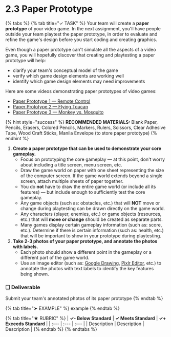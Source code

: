 # 2.3 Paper Prototype

{% tabs %}
{% tab title="✓ TASK" %}
Your team will create a **paper prototype** of your video game. In the next assignment, you'll have people outside your team playtest the paper prototype, in order to evaluate and refine the game's design before you start coding and creating graphics.

Even though a paper prototype can't simulate all the aspects of a video game, you will hopefully discover that creating and playtesting a paper prototype will help:

* clarify your team's conceptual model of the game
* verify which game design elements are working well
* identify which game design elements may need improvements

Here are some videos demonstrating paper prototypes of video games:

* [Paper Prototype 1 — Remote Control](https://www.youtube.com/watch?v=y5U645KA5NM)
* [Paper Prototype 2 — Flying Toucan](https://www.youtube.com/watch?v=mZyKyiRCxwk&t=21)
* [Paper Prototype 3 — Monkey vs. Mosquito](https://www.youtube.com/watch?v=KQ38gS7SNok&t=20)

{% hint style="success" %}
**RECOMMENDED MATERIALS:** Blank Paper, Pencils, Erasers, Colored Pencils, Markers, Rulers, Scissors, Clear Adhesive Tape, Wood Craft Sticks, Manila Envelope \(to store paper prototype\)
{% endhint %}

1. **Create a paper prototype that can be used to demonstrate your core gameplay.**
   * Focus on prototyping the core gameplay — at this point, don't worry about including a title screen, menu screen, etc.
   * Draw the game world on paper with one sheet representing the size of the computer screen. If the game world extends beyond a single screen, attach multiple sheets of paper together.
   * You do **not** have to draw the entire game world \(or include all its features\) — but include enough to sufficiently test the core gameplay.
   * Any game objects \(such as: obstacles, etc.\) that will **NOT** move or change during playtesting can be drawn directly on the game world. 
   * Any characters \(player, enemies, etc.\) or game objects \(resources, etc.\) that will **move or change** should be created as separate parts.
   * Many games display certain gameplay information \(such as: score, etc.\). Determine if there is certain information \(such as: health, etc.\) that will be important to show in your prototype during playtesting.
2. **Take 2-3 photos of your paper prototype, and annotate the photos with labels.**
   * Each photo should show a different point in the gameplay or a different part of the game world.
   * Use an image editor \(such as: [Google Drawing](https://docs.google.com/drawings/), [Pixlr Editor](https://pixlr.com/), etc.\) to annotate the photos with text labels to identify the key features being shown.

### **❏ Deliverable**

Submit your team's annotated photos of its paper prototype
{% endtab %}

{% tab title="➤ EXAMPLE" %}
example
{% endtab %}

{% tab title="★ RUBRIC" %}
| **✓- Below Standard** | **✓ Meets Standard** | **✓+ Exceeds Standard** |
| :--- | :--- | :--- |
| Description | Description | Description |
{% endtab %}
{% endtabs %}


